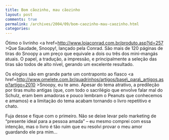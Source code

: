```yaml
---
title: Bom cãozinho, mau cãozinho
layout: post
comments: true
permalink: /archives/2004/09/bom-caozinho-mau-caozinho.html
categories:
---
```

Ótimo o livrinho <a href=http://www.lojaconrad.com.br/produto.asp?id=257 >Que Saudade, Snoopy!</a>, lançado pela Conrad. São mais de 120 páginas de tiras do Snoopy a um preço que equivale a dois ou três dos mini-mangás atuais. O papel, a tradução, a impressão, e principalmente a seleção das tiras são todos de alto nível, gerando um excelente resultado.

<img src="//chester.me/img/blig/snoopyamo.jpg" border=0 alt="" align=left border=1>Os elogios são em grande parte um contraponto ao fiasco <a href=http://www.omelete.com.br/quadrinhos/artigos/base\_para\_artigos.asp?artigo=2010 >Snoopy, eu te amo</a>. Apesar do tema atrativo, a predileção por tiras muito antigas (que, com todo o sacrilégio que envolve falar mal do Schulz, eram bem amadoras e pouco lembram o Peanuts que conhecemos e amamos) e a limitação do tema acabam tornando o livro repetitivo e chato.

Fuja desse e fique com o primeiro. Não se deixe levar pelo marketing de &#8220;presente ideal para a pessoa amada&#8221; &#8211; eu mesmo comprei com essa intenção, mas o livro é tão ruim que eu resolvi provar o meu amor guardando ele pra mim&#8230;
